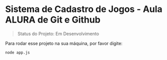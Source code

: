 # Sistema de Cadastro de Jogos - Aula ALURA de Git e Github

>Status do Projeto: Em Desenvolvimento

Para rodar esse projeto na sua máquina, por favor digite:

```
node app.js
```

